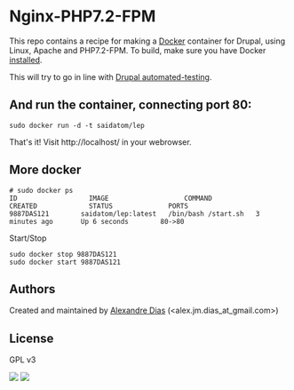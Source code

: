 Nginx-PHP7.2-FPM
=============

This repo contains a recipe for making a [Docker](http://docker.io) container for Drupal, using Linux, Apache and PHP7.2-FPM. 
To build, make sure you have Docker [installed](http://www.docker.io/gettingstarted/).

This will try to go in line with [Drupal automated-testing](https://drupal.org/automated-testing).

## And run the container, connecting port 80:
```
sudo docker run -d -t saidatom/lep
```
That's it!
Visit http://localhost/ in your webrowser. 


## More docker

```
# sudo docker ps
ID                  IMAGE                   COMMAND               CREATED             STATUS              PORTS
9887DAS121        saidatom/lep:latest   /bin/bash /start.sh   3 minutes ago       Up 6 seconds        80->80  
```

Start/Stop
```
sudo docker stop 9887DAS121
sudo docker start 9887DAS121
```

## Authors

Created and maintained by [Alexandre Dias][author] (<alex.jm.dias_at_gmail.com>)

## License
GPL v3

[author]:                 https://github.com/saidatom

![](https://images.microbadger.com/badges/image/saidatom/lep.svg) ![](https://images.microbadger.com/badges/version/saidatom/lep.svg)
